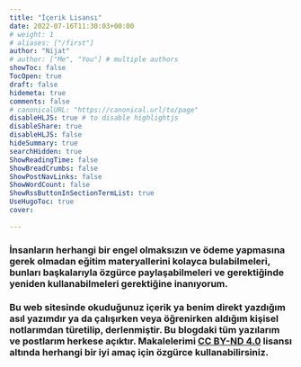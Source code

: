 ```yaml
---
title: "İçerik Lisansı"
date: 2022-07-16T11:30:03+00:00
# weight: 1
# aliases: ["/first"]
author: "Nijat"
# author: ["Me", "You"] # multiple authors
showToc: false
TocOpen: true
draft: false
hidemeta: true
comments: false
# canonicalURL: "https://canonical.url/to/page"
disableHLJS: true # to disable highlightjs
disableShare: true
disableHLJS: false
hideSummary: true
searchHidden: true
ShowReadingTime: false
ShowBreadCrumbs: false
ShowPostNavLinks: false
ShowWordCount: false
ShowRssButtonInSectionTermList: true
UseHugoToc: true
cover:
    
---
```

### İnsanların herhangi bir engel olmaksızın ve ödeme yapmasına gerek olmadan eğitim materyallerini kolayca bulabilmeleri, bunları başkalarıyla özgürce paylaşabilmeleri ve gerektiğinde yeniden kullanabilmeleri gerektiğine inanıyorum.

### Bu web sitesinde okuduğunuz içerik ya benim direkt yazdığım asıl yazımdır ya da çalışırken veya öğrenirken aldığım kişisel notlarımdan türetilip, derlenmiştir. Bu blogdaki tüm yazılarım ve postlarım herkese açıktır. Makalelerimi [CC BY-ND 4.0](https://creativecommons.org/licenses/by-nd/4.0/) lisansı altında herhangi bir iyi amaç için özgürce kullanabilirsiniz.